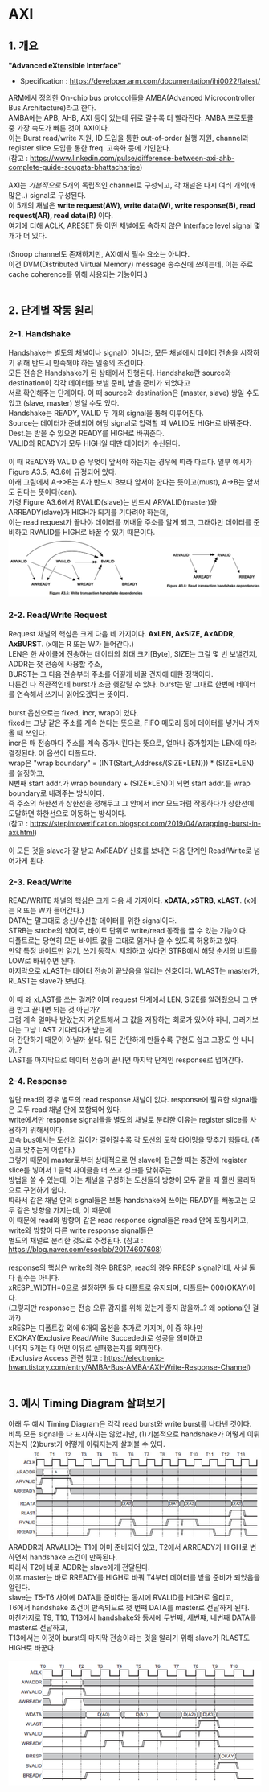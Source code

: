# AXI 

## 1. 개요

**"Advanced eXtensible Interface"**  
- Specification : https://developer.arm.com/documentation/ihi0022/latest/

ARM에서 정의한 On-chip bus protocol들을 AMBA(Advanced Microcontroller Bus Architecture)라고 한다.
<br>AMBA에는 APB, AHB, AXI 등이 있는데 뒤로 갈수록 더 빨라진다. AMBA 프로토콜 중 가장 속도가 빠른 것이 AXI이다.
<br>이는 Burst read/write 지원, ID 도입을 통한 out-of-order 실행 지원, channel과 register slice 도입을 통한 freq. 고속화 등에 기인한다. 
<br>(참고 : https://www.linkedin.com/pulse/difference-between-axi-ahb-complete-guide-sougata-bhattacharjee)
<br>
<br>AXI는 _기본적으로_ 5개의 독립적인 channel로 구성되고, 각 채널은 다시 여러 개의(꽤 많은..) signal로 구성된다.
<br>이 5개의 채널은 **write request(AW), write data(W), write response(B), read request(AR), read data(R)** 이다.
<br>여기에 더해 ACLK, ARESET 등 어떤 채널에도 속하지 않은 Interface level signal 몇 개가 더 있다.
<br>
<br>(Snoop channel도 존재하지만, AXI에서 필수 요소는 아니다.
<br>이건 DVM(Distributed Virtual Memory) message 송수신에 쓰이는데, 이는 주로 cache coherence를 위해 사용되는 기능이다.)
<br><br>

## 2. 단계별 작동 원리

### 2-1. Handshake
Handshake는 별도의 채널이나 signal이 아니라, 모든 채널에서 데이터 전송을 시작하기 위해 반드시 만족해야 하는 일종의 조건이다.
<br>모든 전송은 Handshake가 된 상태에서 진행된다. Handshake란 source와 destination이 각각 데이터를 보낼 준비, 받을 준비가 되었다고 
<br>서로 확인해주는 단계이다. 이 때 source와 destination은 (master, slave) 쌍일 수도 있고 (slave, master) 쌍일 수도 있다.
<br>Handshake는 READY, VALID 두 개의 signal을 통해 이루어진다.
<br>Source는 데이터가 준비되어 해당 signal로 입력할 때 VALID도 HIGH로 바꿔준다. Dest.는 받을 수 있으면 READY를 HIGH로 바꿔준다.
<br>VALID와 READY가 모두 HIGH일 때만 데이터가 수신된다.
<br>
<br>이 때 READY와 VALID 중 무엇이 앞서야 하는지는 경우에 따라 다르다. 일부 예시가 Figure A3.5, A3.6에 규정되어 있다.
<br>아래 그림에서 A->>B는 A가 반드시 B보다 앞서야 한다는 뜻이고(must), A->B는 앞서도 된다는 뜻이다(can).
<br>가령 Figure A3.6에서 RVALID(slave)는 반드시 ARVALID(master)와 ARREADY(slave)가 HIGH가 되기를 기다려야 하는데,
<br>이는 read request가 끝나야 데이터를 꺼내올 주소를 알게 되고, 그래야만 데이터를 준비하고 RVALID를 HIGH로 바꿀 수 있기 때문이다.
<br><img src="./image/handshake_order.jpg">

### 2-2. Read/Write Request
Request 채널의 핵심은 크게 다음 네 가지이다. **AxLEN, AxSIZE, AxADDR, AxBURST**. (x에는 R 또는 W가 들어간다.)
<br>LEN은 한 사이클에 전송하는 데이터의 최대 크기[Byte], SIZE는 그걸 몇 번 보낼건지, ADDR는 첫 전송에 사용할 주소, 
<br>BURST는 그 다음 전송부터 주소를 어떻게 바꿀 건지에 대한 정책이다.
<br>다른건 다 직관적인데 burst가 조금 헷갈릴 수 있다. burst는 말 그대로 한번에 데이터를 연속해서 쓰거나 읽어오겠다는 뜻이다.
<br>
<br>burst 옵션으로는 fixed, incr, wrap이 있다.
<br>fixed는 그냥 같은 주소를 계속 쓴다는 뜻으로, FIFO 메모리 등에 데이터를 넣거나 가져올 때 쓰인다.
<br>incr은 매 전송마다 주소를 계속 증가시킨다는 뜻으로, 얼마나 증가할지는 LEN에 따라 결정된다. 이 옵션이 디폴트다.
<br>wrap은 "wrap boundary" = (INT(Start_Address/(SIZE\*LEN))) \* (SIZE*LEN) 를 설정하고, 
<br>N번째 start addr.가 wrap boundary + (SIZE\*LEN)이 되면 start addr.를 wrap boundary로 내려주는 방식이다.
<br>즉 주소의 하한선과 상한선을 정해두고 그 안에서 incr 모드처럼 작동하다가 상한선에 도달하면 하한선으로 이동하는 방식이다. 
<br>(참고 : https://stepintoverification.blogspot.com/2019/04/wrapping-burst-in-axi.html)
<br>
<br>이 모든 것을 slave가 잘 받고 AxREADY 신호를 보내면 다음 단계인 Read/Write로 넘어가게 된다.

### 2-3. Read/Write
READ/WRITE 채널의 핵심은 크게 다음 세 가지이다. **xDATA, xSTRB, xLAST**. (x에는 R 또는 W가 들어간다.)
<br>DATA는 말그대로 송신/수신할 데이터를 위한 signal이다. 
<br>STRB는 strobe의 약어로, 바이트 단위로 write/read 동작을 끌 수 있는 기능이다.
<br>디폴트로는 당연히 모든 바이트 값을 그대로 읽거나 쓸 수 있도록 허용하고 있다.
<br>만약 특정 바이트만 읽기, 쓰기 동작시 제외하고 싶다면 STRB에서 해당 순서의 비트를 LOW로 바꿔주면 된다.
<br>마지막으로 xLAST는 데이터 전송이 끝났음을 알리는 신호이다. WLAST는 master가, RLAST는 slave가 보낸다.
<br>
<br>이 때 왜 xLAST를 쓰는 걸까? 이미 request 단계에서 LEN, SIZE를 알려줬으니 그 만큼 받고 끝내면 되는 것 아닌가?
<br>그럼 계속 얼마나 받았는지 카운트해서 그 값을 저장하는 회로가 있어야 하니, 그러기보다는 그냥 LAST 기다리다가 받는게
<br>더 간단하기 때문이 아닐까 싶다. 뭐든 간단하게 만들수록 구현도 쉽고 고장도 안 나니까..?
<br>LAST를 마지막으로 데이터 전송이 끝나면 마지막 단계인 response로 넘어간다.

### 2-4. Response
일단 read의 경우 별도의 read response 채널이 없다. response에 필요한 signal들은 모두 read 채널 안에 포함되어 있다.
<br>write에서만 response signal들을 별도의 채널로 분리한 이유는 register slice를 사용하기 위해서이다.
<br>고속 bus에서는 도선의 길이가 길어질수록 각 도선의 도착 타이밍을 맞추기 힘들다. (즉 싱크 맞추는게 어렵다.) 
<br>그렇기 때문에 master로부터 상대적으로 먼 slave에 접근할 때는 중간에 register slice를 넣어서 1 클럭 사이클을 더 쓰고 싱크를 맞춰주는
<br>방법을 쓸 수 있는데, 이는 채널을 구성하는 도선들의 방향이 모두 같을 때 훨씬 물리적으로 구현하기 쉽다.
<br>따라서 같은 채널 안의 signal들은 보통 handshake에 쓰이는 READY를 빼놓고는 모두 같은 방향을 가지는데, 이 때문에
<br>이 때문에 read와 방향이 같은 read response signal들은 read 안에 포함시키고, write와 방향이 다른 write response signal들은
<br>별도의 채널로 분리한 것으로 추정된다. (참고 : https://blog.naver.com/esoclab/20174607608)
<br>
<br>response의 핵심은 write의 경우 BRESP, read의 경우 RRESP signal인데, 사실 둘 다 필수는 아니다.
<br>xRESP_WIDTH=0으로 설정하면 둘 다 디폴트로 유지되며, 디폴트는 000(OKAY)이다. 
<br>(그렇지만 response는 전송 오류 감지를 위해 있는게 좋지 않을까..? 왜 optional인 걸까?)
<br>xRESP는 디폴트값 외에 6개의 옵션을 추가로 가지며, 이 중 하나만 EXOKAY(Exclusive Read/Write Succeded)로 성공을 의미하고
<br>나머지 5개는 다 어떤 이유로 실패했는지를 의미한다.
<br>(Exclusive Access 관련 참고 : https://electronic-hwan.tistory.com/entry/AMBA-Bus-AMBA-AXI-Write-Response-Channel)
<br><br>

## 3. 예시 Timing Diagram 살펴보기 
아래 두 예시 Timing Diagram은 각각 read burst와 write burst를 나타낸 것이다.
<br>비록 모든 signal을 다 표시하지는 않았지만, (1)기본적으로 handshake가 어떻게 이뤄지는지 (2)burst가 어떻게 이뤄지는지 살펴볼 수 있다. 
<img src = "./image/axiread.jpg"><br>
ARADDR과 ARVALID는 T1에 이미 준비되어 있고, T2에서 ARREADY가 HIGH로 변하면서 handshake 조건이 만족된다.
<br>따라서 T2에 바로 ADDR는 slave에게 전달된다.
<br>이후 master는 바로 RREADY를 HIGH로 바꿔 T4부터 데이터를 받을 준비가 되었음을 알린다.
<br>slave는 T5-T6 사이에 DATA를 준비하는 동시에 RVALID를 HIGH로 올리고,
<br>T6에서 handshake 조건이 만족되므로 첫 번쨰 DATA를 master로 전달하게 된다.
<br>마찬가지로 T9, T10, T13에서 handshake와 동시에 두번쨰, 세번쨰, 네번째 DATA를 master로 전달하고,
<br>T13에서는 이것이 burst의 마지막 전송이라는 것을 알리기 위해 slave가 RLAST도 HIGH로 바꾼다.
<br>
<br><img src = "./image/axiwrite.png">
